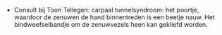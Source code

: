 - Consult bij Toon Tellegen: carpaal tunnelsyndroom: het poortje, waardoor de zenuwen de hand binnentreden is een beetje nauw. Het bindweefselbandje om de zenuwvezels heen kan gekliefd worden.